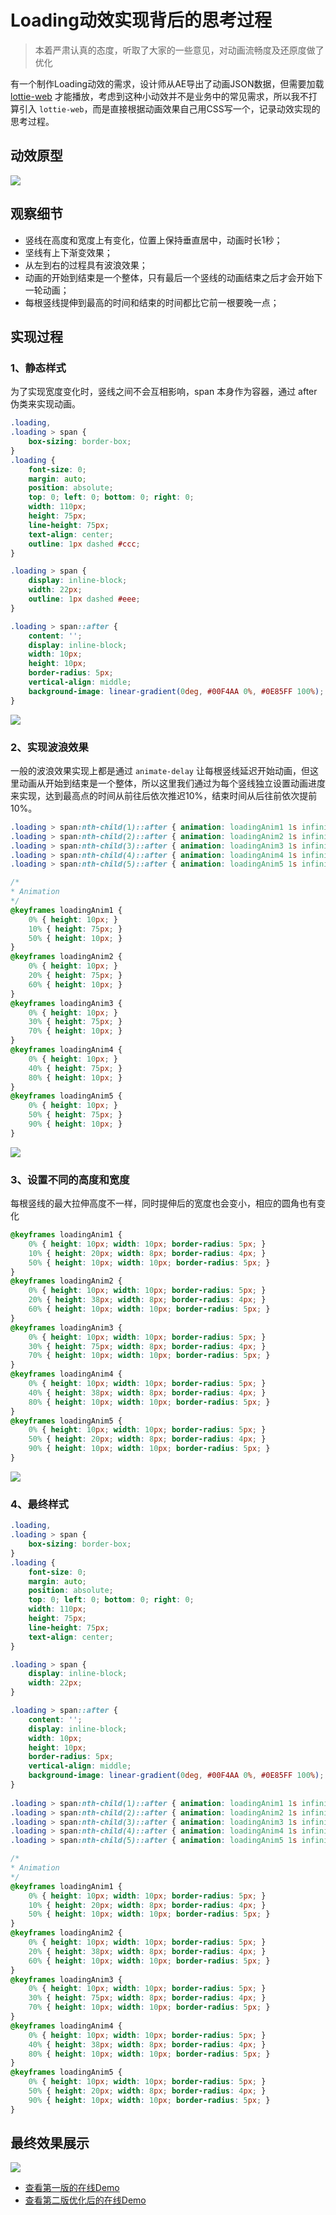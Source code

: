 # Loading动效实现背后的思考过程

> 本着严肃认真的态度，听取了大家的一些意见，对动画流畅度及还原度做了优化

有一个制作Loading动效的需求，设计师从AE导出了动画JSON数据，但需要加载 [lottie-web](https://github.com/airbnb/lottie-web) 才能播放，考虑到这种小动效并不是业务中的常见需求，所以我不打算引入 `lottie-web`，而是直接根据动画效果自己用CSS写一个，记录动效实现的思考过程。

## 动效原型

![](https://github.com/gafish/gafish.github.com/raw/master/images/loading.gif)


## 观察细节

- 竖线在高度和宽度上有变化，位置上保持垂直居中，动画时长1秒；
- 坚线有上下渐变效果；
- 从左到右的过程具有波浪效果；
- 动画的开始到结束是一个整体，只有最后一个竖线的动画结束之后才会开始下一轮动画；
- 每根竖线提伸到最高的时间和结束的时间都比它前一根要晚一点；

## 实现过程

### 1、静态样式

为了实现宽度变化时，竖线之间不会互相影响，span 本身作为容器，通过 after 伪类来实现动画。

```css
.loading,
.loading > span {
    box-sizing: border-box;
}
.loading {
    font-size: 0;
    margin: auto;
    position: absolute;
    top: 0; left: 0; bottom: 0; right: 0;
    width: 110px;
    height: 75px;
    line-height: 75px;
    text-align: center;
    outline: 1px dashed #ccc;
}

.loading > span {
    display: inline-block;
    width: 22px;
    outline: 1px dashed #eee;
}

.loading > span::after {
    content: '';
    display: inline-block;
    width: 10px;
    height: 10px;
    border-radius: 5px;
    vertical-align: middle;
    background-image: linear-gradient(0deg, #00F4AA 0%, #0E85FF 100%);
}
```

![](https://github.com/gafish/gafish.github.com/raw/master/images/Jietu20190704-074955.jpg)

### 2、实现波浪效果

一般的波浪效果实现上都是通过 `animate-delay` 让每根竖线延迟开始动画，但这里动画从开始到结束是一个整体，所以这里我们通过为每个竖线独立设置动画进度来实现，达到最高点的时间从前往后依次推迟10%，结束时间从后往前依次提前10%。

```css
.loading > span:nth-child(1)::after { animation: loadingAnim1 1s infinite ease; }
.loading > span:nth-child(2)::after { animation: loadingAnim2 1s infinite ease; }
.loading > span:nth-child(3)::after { animation: loadingAnim3 1s infinite ease; }
.loading > span:nth-child(4)::after { animation: loadingAnim4 1s infinite ease; }
.loading > span:nth-child(5)::after { animation: loadingAnim5 1s infinite ease; }

/*
* Animation
*/
@keyframes loadingAnim1 {
    0% { height: 10px; }
    10% { height: 75px; }
    50% { height: 10px; }
}
@keyframes loadingAnim2 {
    0% { height: 10px; }
    20% { height: 75px; }
    60% { height: 10px; }
}
@keyframes loadingAnim3 {
    0% { height: 10px; }
    30% { height: 75px; }
    70% { height: 10px; }
}
@keyframes loadingAnim4 {
    0% { height: 10px; }
    40% { height: 75px; }
    80% { height: 10px; }
}
@keyframes loadingAnim5 {
    0% { height: 10px; }
    50% { height: 75px; }
    90% { height: 10px; }
}
```

![](https://github.com/gafish/gafish.github.com/raw/master/images/Jietu20190704-091232.gif)

### 3、设置不同的高度和宽度

每根竖线的最大拉伸高度不一样，同时提伸后的宽度也会变小，相应的圆角也有变化

```css
@keyframes loadingAnim1 {
    0% { height: 10px; width: 10px; border-radius: 5px; }
    10% { height: 20px; width: 8px; border-radius: 4px; }
    50% { height: 10px; width: 10px; border-radius: 5px; }
}
@keyframes loadingAnim2 {
    0% { height: 10px; width: 10px; border-radius: 5px; }
    20% { height: 38px; width: 8px; border-radius: 4px; }
    60% { height: 10px; width: 10px; border-radius: 5px; }
}
@keyframes loadingAnim3 {
    0% { height: 10px; width: 10px; border-radius: 5px; }
    30% { height: 75px; width: 8px; border-radius: 4px; }
    70% { height: 10px; width: 10px; border-radius: 5px; }
}
@keyframes loadingAnim4 {
    0% { height: 10px; width: 10px; border-radius: 5px; }
    40% { height: 38px; width: 8px; border-radius: 4px; }
    80% { height: 10px; width: 10px; border-radius: 5px; }
}
@keyframes loadingAnim5 {
    0% { height: 10px; width: 10px; border-radius: 5px; }
    50% { height: 20px; width: 8px; border-radius: 4px; }
    90% { height: 10px; width: 10px; border-radius: 5px; }
}
```

![](https://github.com/gafish/gafish.github.com/raw/master/images/Jietu20190704-090944.gif)

### 4、最终样式

```css
.loading,
.loading > span {
    box-sizing: border-box;
}
.loading {
    font-size: 0;
    margin: auto;
    position: absolute;
    top: 0; left: 0; bottom: 0; right: 0;
    width: 110px;
    height: 75px;
    line-height: 75px;
    text-align: center;
}

.loading > span {
    display: inline-block;
    width: 22px;
}

.loading > span::after {
    content: '';
    display: inline-block;
    width: 10px;
    height: 10px;
    border-radius: 5px;
    vertical-align: middle;
    background-image: linear-gradient(0deg, #00F4AA 0%, #0E85FF 100%);
}
    
.loading > span:nth-child(1)::after { animation: loadingAnim1 1s infinite; }
.loading > span:nth-child(2)::after { animation: loadingAnim2 1s infinite; }
.loading > span:nth-child(3)::after { animation: loadingAnim3 1s infinite; }
.loading > span:nth-child(4)::after { animation: loadingAnim4 1s infinite; }
.loading > span:nth-child(5)::after { animation: loadingAnim5 1s infinite; }

/*
* Animation
*/
@keyframes loadingAnim1 {
    0% { height: 10px; width: 10px; border-radius: 5px; }
    10% { height: 20px; width: 8px; border-radius: 4px; }
    50% { height: 10px; width: 10px; border-radius: 5px; }
}
@keyframes loadingAnim2 {
    0% { height: 10px; width: 10px; border-radius: 5px; }
    20% { height: 38px; width: 8px; border-radius: 4px; }
    60% { height: 10px; width: 10px; border-radius: 5px; }
}
@keyframes loadingAnim3 {
    0% { height: 10px; width: 10px; border-radius: 5px; }
    30% { height: 75px; width: 8px; border-radius: 4px; }
    70% { height: 10px; width: 10px; border-radius: 5px; }
}
@keyframes loadingAnim4 {
    0% { height: 10px; width: 10px; border-radius: 5px; }
    40% { height: 38px; width: 8px; border-radius: 4px; }
    80% { height: 10px; width: 10px; border-radius: 5px; }
}
@keyframes loadingAnim5 {
    0% { height: 10px; width: 10px; border-radius: 5px; }
    50% { height: 20px; width: 8px; border-radius: 4px; }
    90% { height: 10px; width: 10px; border-radius: 5px; }
}
```

## 最终效果展示

![](https://github.com/gafish/gafish.github.com/raw/master/images/Jietu20190704-093059.gif)

- [查看第一版的在线Demo](http://gafish.github.io/demo/loading.html)
- [查看第二版优化后的在线Demo](http://gafish.github.io/demo/loading2.html)